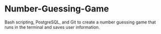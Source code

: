 # Number-Guessing-Game
Bash scripting, PostgreSQL, and Git to create a number guessing game that runs in the terminal and saves user information.
